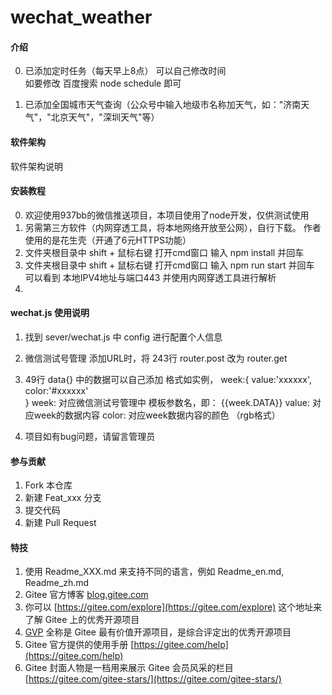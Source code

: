 <!--
 * @Descripttion: 
 * @version: 
 * @Author: 937bb
 * @Date: 2022-08-23 08:37:37
 * @LastEditors: 937bb
<<<<<<< HEAD
 * @LastEditTime: 2022-08-23 14:36:40
=======
 * @LastEditTime: 2022-08-23 14:33:26
>>>>>>> 822fbf2deb29be99f90e27b9d7c2a99d4d211931
-->
# wechat_weather

#### 介绍

0.  已添加定时任务（每天早上8点） 可以自己修改时间 <Br/>
    如要修改 百度搜索 node schedule 即可


1.  已添加全国城市天气查询（公众号中输入地级市名称加天气，如："济南天气"，"北京天气"，"深圳天气"等）

#### 软件架构
软件架构说明


#### 安装教程

0.  欢迎使用937bb的微信推送项目，本项目使用了node开发，仅供测试使用
1.  另需第三方软件（内网穿透工具，将本地网络开放至公网），自行下载。
作者使用的是花生壳（开通了6元HTTPS功能）
2.  文件夹根目录中 shift + 鼠标右键 打开cmd窗口 输入 npm install 并回车
3.  文件夹根目录中 shift + 鼠标右键 打开cmd窗口 输入 npm run start 并回车 可以看到 本地IPV4地址与端口443 并使用内网穿透工具进行解析
4.  

#### wechat.js 使用说明 

1.  找到 sever/wechat.js 中 config 进行配置个人信息
2.  微信测试号管理 添加URL时，将 243行 router.post 改为 router.get

3.  49行 data{} 中的数据可以自己添加 格式如实例， 
    week:{
      value:'xxxxxx', 
      color:'#xxxxxx'       
    }
    week: 对应微信测试号管理中 模板参数名，即： {{week.DATA}}
    value: 对应week的数据内容
    color: 对应week数据内容的颜色 （rgb格式）

4.  项目如有bug问题，请留言管理员

#### 参与贡献

1.  Fork 本仓库
2.  新建 Feat_xxx 分支
3.  提交代码
4.  新建 Pull Request


#### 特技

1.  使用 Readme\_XXX.md 来支持不同的语言，例如 Readme\_en.md, Readme\_zh.md
2.  Gitee 官方博客 [blog.gitee.com](https://blog.gitee.com)
3.  你可以 [https://gitee.com/explore](https://gitee.com/explore) 这个地址来了解 Gitee 上的优秀开源项目
4.  [GVP](https://gitee.com/gvp) 全称是 Gitee 最有价值开源项目，是综合评定出的优秀开源项目
5.  Gitee 官方提供的使用手册 [https://gitee.com/help](https://gitee.com/help)
6.  Gitee 封面人物是一档用来展示 Gitee 会员风采的栏目 [https://gitee.com/gitee-stars/](https://gitee.com/gitee-stars/)
